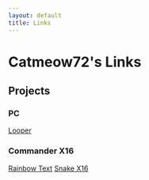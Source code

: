 ```yaml
---
layout: default
title: Links
---
```

# Catmeow72's Links
## Projects
### PC
[Looper](https://complecwaft.com/catmeow/looper)
### Commander X16
[Rainbow Text](https://cx16forum.com/forum/viewtopic.php?p=30434)
[Snake X16](https://cx16forum.com/forum/viewforum.php?t=7035)